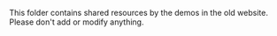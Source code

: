 This folder contains shared resources by the demos in the old website. Please don't add or modify anything.